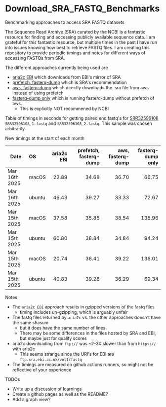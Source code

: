 # Download_SRA_FASTQ_Benchmarks
Benchmarking approaches to access SRA FASTQ datasets

The Sequence Read Archive (SRA) curated by the NCBI is a fantastic resource for finding and accessing publicly available sequence data.
I am grateful for this fantastic resource, but multiple times in the past I have run into issues knowing how best to retrieve FASTQ files.
I am creating this repository to provide periodic timings and notes for different ways of accessing FASTQs from SRA.


The different approaches currently being used are
- [aria2c EBI](scripts/aria2c_ebi.bash) which downloads from EBI's mirror of SRA
- [prefetch, fasterq-dump](scripts/prefetch_and_fasterqdump.bash) which is SRA's recommendation
- [aws, fasterq-dump](scripts/aws_and_fasterqdump.bash) which directly downloads the .sra file from aws instead of using prefetch
- [fasterq-dump only](scripts/fasterqdump_only.bash) which is running fasterq-dump without prefetch of aws.
    - This is explicitly NOT recommened by NCBI

Table of timings in seconds for getting paired end fastq's for
[SRR32596108](https://trace.ncbi.nlm.nih.gov/Traces/?view=run_browser&acc=SRR32596108&display=metadata)
 `SRR32596108_1.fastq` and `SRR32596108_2.fastq`. This sample was chosen arbitrarily.

New timings at the start of each month

| Date | OS | aria2c EBI | prefetch, fasterq-dump | aws, fasterq-dump | fasterq-dump only |
| --- | :-- | --: | --: | --: | --: |
| Mar 16th 2025 | macOS | 22.89 | 34.68 | 36.70 | 66.75 |
| Mar 16th 2025 | ubuntu | 46.43 | 39.27 | 33.33 | 72.67 |
| Mar 15th 2025 | macOS | 37.58 | 35.85 | 38.54 | 138.96 |
| Mar 15th 2025 | ubuntu | 60.80 | 38.84 | 34.84 | 94.24 |
| Mar 15th 2025 | macOS | 20.74 | 36.41 | 39.22 | 136.01 |
| Mar 15th 2025 | ubuntu | 40.83 | 39.28 | 36.29 | 69.34 |


Notes
- The `aria2c EBI` approach results in gzipped versions of the fastq files
    - timing includes un-gzipping, which is arguably unfair
- The fastq files returned by `aria2c` vs. the other approaches doesn't have the same shasum
    - but it does have the same number of lines
    - There may be some differences in the files hosted by SRA and EBI, but maybe just for quality scores
- aria2c downloading from `ftp://` was ~2-3X slower than from `https://` with aria2c
    - This seems strange since the URI's for EBI are `ftp.sra.ebi.ac.uk/vol1/fastq`
- The timings are measured on github actions runners, so might not be reflective of your experience

TODOs
- Write up a discussion of learnings
- Create a github pages as well as the README?
- Add a graph view?